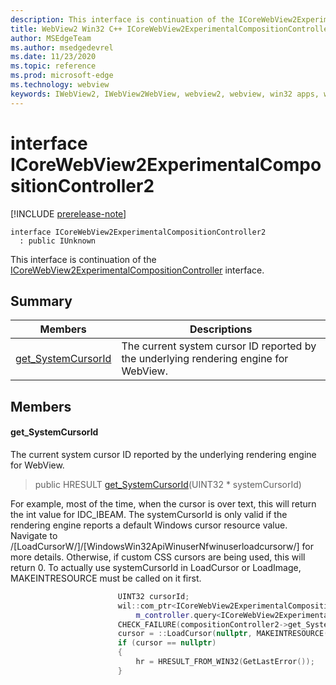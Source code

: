 ```yaml
---
description: This interface is continuation of the ICoreWebView2ExperimentalCompositionController interface.
title: WebView2 Win32 C++ ICoreWebView2ExperimentalCompositionController2
author: MSEdgeTeam
ms.author: msedgedevrel
ms.date: 11/23/2020
ms.topic: reference
ms.prod: microsoft-edge
ms.technology: webview
keywords: IWebView2, IWebView2WebView, webview2, webview, win32 apps, win32, edge, ICoreWebView2, ICoreWebView2Controller, browser control, edge html, ICoreWebView2ExperimentalCompositionController2
---
```


# interface ICoreWebView2ExperimentalCompositionController2 

[!INCLUDE [prerelease-note](../includes/prerelease-note.md)]

```
interface ICoreWebView2ExperimentalCompositionController2
  : public IUnknown
```

This interface is continuation of the [ICoreWebView2ExperimentalCompositionController](icorewebview2experimentalcompositioncontroller.md) interface.

## Summary

 Members                        | Descriptions
--------------------------------|---------------------------------------------
[get_SystemCursorId](#get_systemcursorid) | The current system cursor ID reported by the underlying rendering engine for WebView.

## Members

#### get_SystemCursorId 

The current system cursor ID reported by the underlying rendering engine for WebView.

> public HRESULT [get_SystemCursorId](#get_systemcursorid)(UINT32 * systemCursorId)

For example, most of the time, when the cursor is over text, this will return the int value for IDC_IBEAM. The systemCursorId is only valid if the rendering engine reports a default Windows cursor resource value. Navigate to /[LoadCursorW/]/[WindowsWin32ApiWinuserNfwinuserloadcursorw/] for more details. Otherwise, if custom CSS cursors are being used, this will return 0. To actually use systemCursorId in LoadCursor or LoadImage, MAKEINTRESOURCE must be called on it first.

```cpp
                        UINT32 cursorId;
                        wil::com_ptr<ICoreWebView2ExperimentalCompositionController2> compositionController2 =
                            m_controller.query<ICoreWebView2ExperimentalCompositionController2>();
                        CHECK_FAILURE(compositionController2->get_SystemCursorId(&cursorId));
                        cursor = ::LoadCursor(nullptr, MAKEINTRESOURCE(cursorId));
                        if (cursor == nullptr)
                        {
                            hr = HRESULT_FROM_WIN32(GetLastError());
                        }
```

